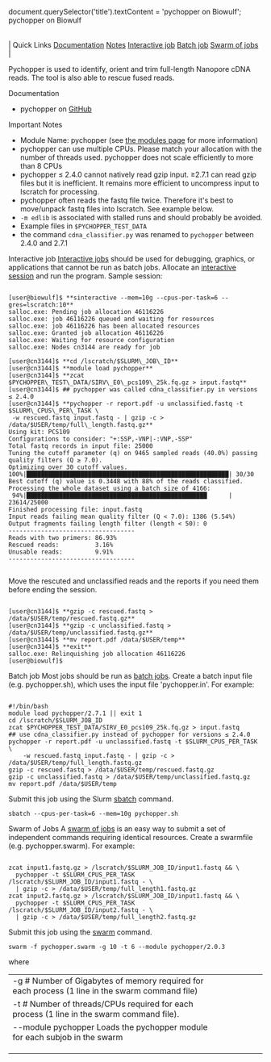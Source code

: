 

document.querySelector('title').textContent = 'pychopper on Biowulf';
pychopper on Biowulf


|  |
| --- |
| 
Quick Links
[Documentation](#doc)
[Notes](#notes)
[Interactive job](#int) 
[Batch job](#sbatch) 
[Swarm of jobs](#swarm) 
 |


Pychopper is used to identify, orient and trim full-length Nanopore
cDNA reads. The tool is also able to rescue fused reads.



Documentation
* pychopper on [GitHub](https://github.com/nanoporetech/pychopper)


Important Notes
* Module Name: pychopper (see [the modules page](/apps/modules.html) for more information)
* pychopper can use multiple CPUs. Please match your allocation with the number
 of threads used. pychopper does not scale efficiently to more than 8 CPUs
* pychopper ≤ 2.4.0 cannot natively read gzip input. ≥2.7.1 can read gzip files but
 it is inefficient. It remains more efficient to uncompress input to lscratch for processing.
* pychopper often reads the fastq file twice. Therefore it's best to move/unpack fastq files
 into lscratch. See example below.
* `-m edlib` is associated with stalled runs and should probably be avoided.
* Example files in `$PYCHOPPER_TEST_DATA`
* the command `cdna_classifier.py` was renamed to `pychopper` between 2.4.0 and 2.7.1



Interactive job
[Interactive jobs](/docs/userguide.html#int) should be used for debugging, graphics, or applications that cannot be run as batch jobs.
Allocate an [interactive session](/docs/userguide.html#int) and run the program. Sample session:



```

[user@biowulf]$ **sinteractive --mem=10g --cpus-per-task=6 --gres=lscratch:10**
salloc.exe: Pending job allocation 46116226
salloc.exe: job 46116226 queued and waiting for resources
salloc.exe: job 46116226 has been allocated resources
salloc.exe: Granted job allocation 46116226
salloc.exe: Waiting for resource configuration
salloc.exe: Nodes cn3144 are ready for job

[user@cn3144]$ **cd /lscratch/$SLURM\_JOB\_ID**
[user@cn3144]$ **module load pychopper**
[user@cn3144]$ **zcat $PYCHOPPER\_TEST\_DATA/SIRV\_E0\_pcs109\_25k.fq.gz > input.fastq**
[user@cn3144]$ ## pychopper was called cdna_classifier.py in versions ≤ 2.4.0
[user@cn3144]$ **pychopper -r report.pdf -u unclassified.fastq -t $SLURM\_CPUS\_PER\_TASK \
 -w rescued.fastq input.fastq - | gzip -c > /data/$USER/temp/full\_length.fastq.gz**
Using kit: PCS109
Configurations to consider: "+:SSP,-VNP|-:VNP,-SSP"
Total fastq records in input file: 25000
Tuning the cutoff parameter (q) on 9465 sampled reads (40.0%) passing quality filters (Q ≥ 7.0).
Optimizing over 30 cutoff values.
100%|████████████████████████████████████████████████████████| 30/30
Best cutoff (q) value is 0.3448 with 88% of the reads classified.
Processing the whole dataset using a batch size of 4166:
 94%|██████████████████████████████████████████████████      | 23614/25000
Finished processing file: input.fastq
Input reads failing mean quality filter (Q < 7.0): 1386 (5.54%)
Output fragments failing length filter (length < 50): 0
-----------------------------------
Reads with two primers: 86.93%
Rescued reads:          3.16%
Unusable reads:         9.91%
-----------------------------------


```

Move the rescuted and unclassified reads and the reports if you need them before
ending the session.



```

[user@cn3144]$ **gzip -c rescued.fastq > /data/$USER/temp/rescued.fastq.gz**
[user@cn3144]$ **gzip -c unclassified.fastq > /data/$USER/temp/unclassified.fastq.gz**
[user@cn3144]$ **mv report.pdf /data/$USER/temp**
[user@cn3144]$ **exit**
salloc.exe: Relinquishing job allocation 46116226
[user@biowulf]$

```


Batch job
Most jobs should be run as [batch jobs](/docs/userguide.html#submit).
Create a batch input file (e.g. pychopper.sh), which uses the input file 'pychopper.in'. For example:



```

#!/bin/bash
module load pychopper/2.7.1 || exit 1
cd /lscratch/$SLURM_JOB_ID
zcat $PYCHOPPER_TEST_DATA/SIRV_E0_pcs109_25k.fq.gz > input.fastq
## use cdna_classifier.py instead of pychopper for versions ≤ 2.4.0
pychopper -r report.pdf -u unclassified.fastq -t $SLURM_CPUS_PER_TASK \
    -w rescued.fastq input.fastq - | gzip -c > /data/$USER/temp/full_length.fastq.gz
gzip -c rescued.fastq > /data/$USER/temp/rescued.fastq.gz
gzip -c unclassified.fastq > /data/$USER/temp/unclassified.fastq.gz
mv report.pdf /data/$USER/temp

```

Submit this job using the Slurm [sbatch](/docs/userguide.html) command.



```
sbatch --cpus-per-task=6 --mem=10g pychopper.sh
```

Swarm of Jobs 
A [swarm of jobs](/apps/swarm.html) is an easy way to submit a set of independent commands requiring identical resources.
Create a swarmfile (e.g. pychopper.swarm). For example:



```

zcat input1.fastq.gz > /lscratch/$SLURM_JOB_ID/input1.fastq && \
  pychopper -t $SLURM_CPUS_PER_TASK /lscratch/$SLURM_JOB_ID/input1.fastq - \
  | gzip -c > /data/$USER/temp/full_length1.fastq.gz
zcat input2.fastq.gz > /lscratch/$SLURM_JOB_ID/input1.fastq && \
  pychopper -t $SLURM_CPUS_PER_TASK /lscratch/$SLURM_JOB_ID/input2.fastq - \
  | gzip -c > /data/$USER/temp/full_length2.fastq.gz

```

Submit this job using the [swarm](/apps/swarm.html) command.



```
swarm -f pychopper.swarm -g 10 -t 6 --module pychopper/2.0.3
```

where


|  |  |  |  |  |  |
| --- | --- | --- | --- | --- | --- |
| -g #  Number of Gigabytes of memory required for each process (1 line in the swarm command file)
 | -t #  Number of threads/CPUs required for each process (1 line in the swarm command file).
 | --module pychopper  Loads the pychopper module for each subjob in the swarm 
 | |
 | |
 | |









